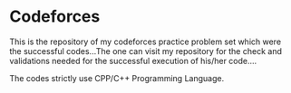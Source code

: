 # Codeforces

This is the repository of my codeforces practice problem set which were the successful codes...The one can visit my repository for the check and validations needed for the successful execution of his/her code....

The codes strictly use CPP/C++ Programming Language.
